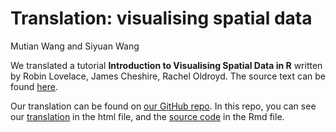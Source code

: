 
# Translation: visualising spatial data

Mutian Wang and Siyuan Wang

We translated a tutorial **Introduction to Visualising Spatial Data in R** written by Robin Lovelace, James Cheshire, Rachel Oldroyd. The source text can be found [here](https://cran.r-project.org/doc/contrib/intro-spatial-rl.pdf).

Our translation can be found on [our GitHub repo](https://github.com/Tcrista/Translation-of-Visualising-Spatial-Data). In this repo, you can see our [translation](https://github.com/Tcrista/Translation-of-Visualising-Spatial-Data/blob/master/Translation_of_Introduction_to_Visualising_Spatial_Data_in_R.html) in the html file, and the [source code](https://github.com/Tcrista/Translation-of-Visualising-Spatial-Data/blob/master/Translation_of_Introduction_to_Visualising_Spatial_Data_in_R.Rmd) in the Rmd file.
